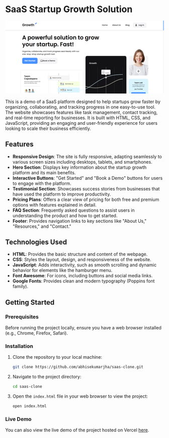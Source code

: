 # SaaS Startup Growth Solution

![SaaS Startup Growth Preview](./assets/saas_preview.png)

This is a demo of a SaaS platform designed to help startups grow faster by organizing, collaborating, and tracking progress in one easy-to-use tool. The website showcases features like task management, contact tracking, and real-time reporting for businesses. It is built with HTML, CSS, and JavaScript, providing an engaging and user-friendly experience for users looking to scale their business efficiently.

## Features
- **Responsive Design**: The site is fully responsive, adapting seamlessly to various screen sizes including desktops, tablets, and smartphones.
- **Hero Section**: Displays key information about the startup growth platform and its main benefits.
- **Interactive Buttons**: "Get Started" and "Book a Demo" buttons for users to engage with the platform.
- **Testimonial Section**: Showcases success stories from businesses that have used the platform to improve productivity.
- **Pricing Plans**: Offers a clear view of pricing for both free and premium options with features explained in detail.
- **FAQ Section**: Frequently asked questions to assist users in understanding the product and how to get started.
- **Footer**: Provides navigation links to key sections like "About Us," "Resources," and "Contact."

## Technologies Used
- **HTML**: Provides the basic structure and content of the webpage.
- **CSS**: Styles the layout, design, and responsiveness of the website.
- **JavaScript**: Adds interactivity, such as smooth scrolling and dynamic behavior for elements like the hamburger menu.
- **Font Awesome**: For icons, including buttons and social media links.
- **Google Fonts**: Provides clean and modern typography (Poppins font family).

## Getting Started

### Prerequisites
Before running the project locally, ensure you have a web browser installed (e.g., Chrome, Firefox, Safari).

### Installation
1. Clone the repository to your local machine:
    ```bash
    git clone https://github.com/abhisekumarjha/saas-clone.git
    ```
2. Navigate to the project directory:
    ```bash
    cd saas-clone
    ```
3. Open the `index.html` file in your web browser to view the project:
    ```bash
    open index.html
    ```

### Live Demo
You can also view the live demo of the project hosted on Vercel [here](https://saas-clone-jha.vercel.app/).

